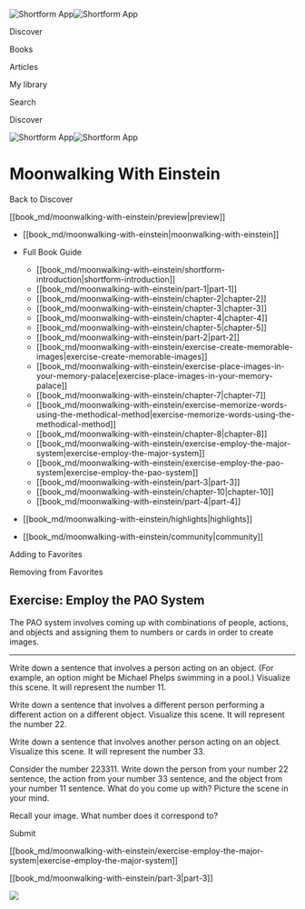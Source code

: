 ![Shortform App](/img/logo.36a2399e.svg)![Shortform App](/img/logo-dark.70c1b072.svg)

Discover

Books

Articles

My library

Search

Discover

![Shortform App](/img/logo.36a2399e.svg)![Shortform App](/img/logo-dark.70c1b072.svg)

# Moonwalking With Einstein

Back to Discover

[[book_md/moonwalking-with-einstein/preview|preview]]

  * [[book_md/moonwalking-with-einstein|moonwalking-with-einstein]]
  * Full Book Guide

    * [[book_md/moonwalking-with-einstein/shortform-introduction|shortform-introduction]]
    * [[book_md/moonwalking-with-einstein/part-1|part-1]]
    * [[book_md/moonwalking-with-einstein/chapter-2|chapter-2]]
    * [[book_md/moonwalking-with-einstein/chapter-3|chapter-3]]
    * [[book_md/moonwalking-with-einstein/chapter-4|chapter-4]]
    * [[book_md/moonwalking-with-einstein/chapter-5|chapter-5]]
    * [[book_md/moonwalking-with-einstein/part-2|part-2]]
    * [[book_md/moonwalking-with-einstein/exercise-create-memorable-images|exercise-create-memorable-images]]
    * [[book_md/moonwalking-with-einstein/exercise-place-images-in-your-memory-palace|exercise-place-images-in-your-memory-palace]]
    * [[book_md/moonwalking-with-einstein/chapter-7|chapter-7]]
    * [[book_md/moonwalking-with-einstein/exercise-memorize-words-using-the-methodical-method|exercise-memorize-words-using-the-methodical-method]]
    * [[book_md/moonwalking-with-einstein/chapter-8|chapter-8]]
    * [[book_md/moonwalking-with-einstein/exercise-employ-the-major-system|exercise-employ-the-major-system]]
    * [[book_md/moonwalking-with-einstein/exercise-employ-the-pao-system|exercise-employ-the-pao-system]]
    * [[book_md/moonwalking-with-einstein/part-3|part-3]]
    * [[book_md/moonwalking-with-einstein/chapter-10|chapter-10]]
    * [[book_md/moonwalking-with-einstein/part-4|part-4]]
  * [[book_md/moonwalking-with-einstein/highlights|highlights]]
  * [[book_md/moonwalking-with-einstein/community|community]]



Adding to Favorites 

Removing from Favorites 

## Exercise: Employ the PAO System

The PAO system involves coming up with combinations of people, actions, and objects and assigning them to numbers or cards in order to create images.

* * *

Write down a sentence that involves a person acting on an object. (For example, an option might be Michael Phelps swimming in a pool.) Visualize this scene. It will represent the number 11.

Write down a sentence that involves a different person performing a different action on a different object. Visualize this scene. It will represent the number 22.

Write down a sentence that involves another person acting on an object. Visualize this scene. It will represent the number 33.

Consider the number 223311. Write down the person from your number 22 sentence, the action from your number 33 sentence, and the object from your number 11 sentence. What do you come up with? Picture the scene in your mind.

Recall your image. What number does it correspond to?

Submit 

[[book_md/moonwalking-with-einstein/exercise-employ-the-major-system|exercise-employ-the-major-system]]

[[book_md/moonwalking-with-einstein/part-3|part-3]]

![](https://bat.bing.com/action/0?ti=56018282&Ver=2&mid=b50f8024-8b3c-4327-8ce3-9b29f563d296&sid=f30c5e70639211ee87d33f0876d93783&vid=f30c9700639211eeb3a75d830392c94f&vids=0&msclkid=N&pi=0&lg=en-US&sw=800&sh=600&sc=24&nwd=1&tl=Shortform%20%7C%20Book&p=https%3A%2F%2Fwww.shortform.com%2Fapp%2Fbook%2Fmoonwalking-with-einstein%2Fexercise-employ-the-pao-system&r=&lt=295&evt=pageLoad&sv=1&rn=672746)
